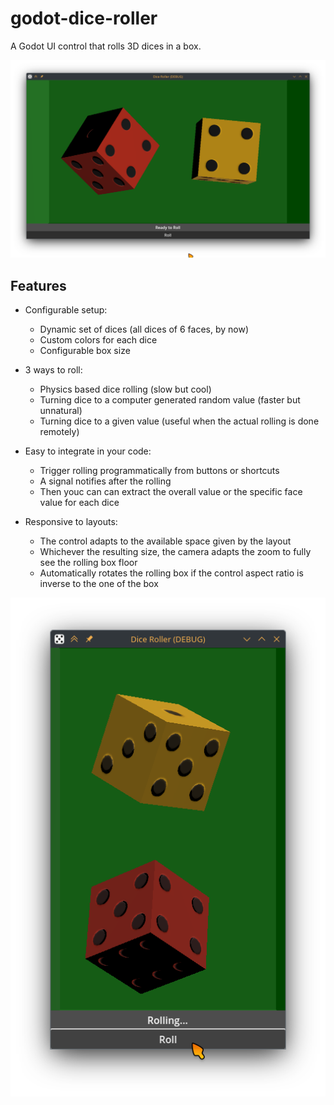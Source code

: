 # godot-dice-roller

A Godot UI control that rolls 3D dices in a box.

![Screenshot Landscape](screenshots/example-landscape.png)

## Features

* Configurable setup:
    - Dynamic set of dices (all dices of 6 faces, by now)
    - Custom colors for each dice
    - Configurable box size

* 3 ways to roll:
    - Physics based dice rolling (slow but cool)
    - Turning dice to a computer generated random value (faster but unnatural)
    - Turning dice to a given value (useful when the actual rolling is done remotely)

* Easy to integrate in your code:
    - Trigger rolling programmatically from buttons or shortcuts
    - A signal notifies after the rolling
    - Then youc can can extract the overall value or the specific face value for each dice

* Responsive to layouts:
    - The control adapts to the available space given by the layout
    - Whichever the resulting size, the camera adapts the zoom to fully see the rolling box floor
    - Automatically rotates the rolling box if the control aspect ratio is inverse to the one of the box

![Screenshot Portrait](screenshots/example-portrait.png)
